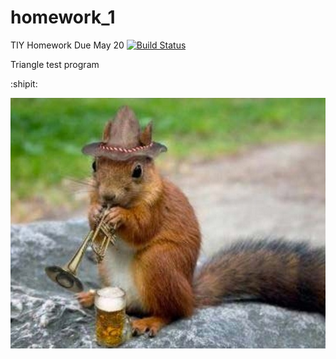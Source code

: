 # homework_1
TIY Homework Due May 20 
[![Build Status](https://travis-ci.org/pollygee/homework_1.svg?branch=master)](https://travis-ci.org/pollygee/homework_1)

Triangle test program

:shipit:


![squirrel](./image_squirrel.jpg)